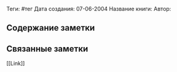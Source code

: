 Теги: #тег 
Дата создания: 07-06-2004
Название книги: 
Автор: 
## Содержание заметки
## Связанные заметки
[[Link]]

